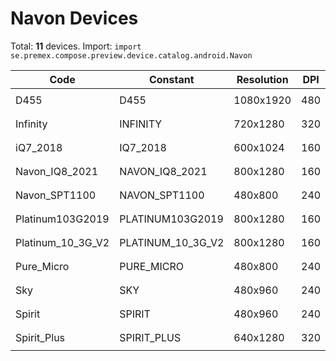 # Navon Devices

Total: **11** devices. Import: `import se.premex.compose.preview.device.catalog.android.Navon`

| Code | Constant | Resolution | DPI | Compose Spec | Preview Usage |
|------|----------|------------|-----|-------------|---------------|
| D455 | D455 | 1080x1920 | 480 | `spec:width=1080px,height=1920px,dpi=480` | `@Preview(device = Navon.D455)` |
| Infinity | INFINITY | 720x1280 | 320 | `spec:width=720px,height=1280px,dpi=320` | `@Preview(device = Navon.INFINITY)` |
| iQ7_2018 | IQ7_2018 | 600x1024 | 160 | `spec:width=600px,height=1024px,dpi=160` | `@Preview(device = Navon.IQ7_2018)` |
| Navon_IQ8_2021 | NAVON_IQ8_2021 | 800x1280 | 160 | `spec:width=800px,height=1280px,dpi=160` | `@Preview(device = Navon.NAVON_IQ8_2021)` |
| Navon_SPT1100 | NAVON_SPT1100 | 480x800 | 240 | `spec:width=480px,height=800px,dpi=240` | `@Preview(device = Navon.NAVON_SPT1100)` |
| Platinum103G2019 | PLATINUM103G2019 | 800x1280 | 160 | `spec:width=800px,height=1280px,dpi=160` | `@Preview(device = Navon.PLATINUM103G2019)` |
| Platinum_10_3G_V2 | PLATINUM_10_3G_V2 | 800x1280 | 160 | `spec:width=800px,height=1280px,dpi=160` | `@Preview(device = Navon.PLATINUM_10_3G_V2)` |
| Pure_Micro | PURE_MICRO | 480x800 | 240 | `spec:width=480px,height=800px,dpi=240` | `@Preview(device = Navon.PURE_MICRO)` |
| Sky | SKY | 480x960 | 240 | `spec:width=480px,height=960px,dpi=240` | `@Preview(device = Navon.SKY)` |
| Spirit | SPIRIT | 480x960 | 240 | `spec:width=480px,height=960px,dpi=240` | `@Preview(device = Navon.SPIRIT)` |
| Spirit_Plus | SPIRIT_PLUS | 640x1280 | 320 | `spec:width=640px,height=1280px,dpi=320` | `@Preview(device = Navon.SPIRIT_PLUS)` |

<!-- Generated automatically. Do not edit manually. -->
